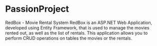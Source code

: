 # PassionProject

RedBox - Movie Rental System
RedBox is an ASP.NET Web Application, developed using Entity Framework, that is used to manage the movies rented out, as well as the list of rentals.
This application allows you to perform CRUD operations on tables the movies or the rentals.










